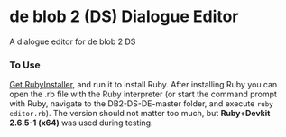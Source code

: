 # de blob 2 (DS) Dialogue Editor
A dialogue editor for de blob 2 DS

### To Use
[Get RubyInstaller](https://rubyinstaller.org/downloads/), and run it to install Ruby. After installing Ruby you can open the .rb file with the Ruby interpreter (or start the command prompt with Ruby, navigate to the DB2-DS-DE-master folder, and execute
`ruby editor.rb`).
The version should not matter too much, but **Ruby+Devkit 2.6.5-1 (x64)** was used during testing.
